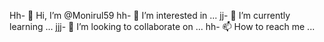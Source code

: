 Hh- 👋 Hi, I’m @Monirul59
hh- 👀 I’m interested in ...
jj- 🌱 I’m currently learning ...
jjj- 💞️ I’m looking to collaborate on ...
hh- 📫 How to reach me ...

<!---
Monirul59/Monirul59 is a ✨ special ✨ repository because its `README.md` (this file) appears on your GitHub profile.
You can click the Preview link to take a look at your changes.
--->
